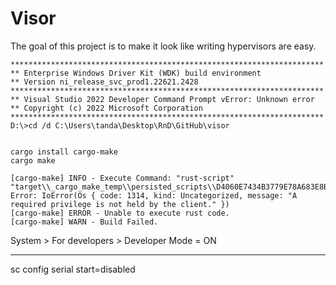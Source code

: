 # Visor

The goal of this project is to make it look like writing hypervisors are easy.

```
**********************************************************************
** Enterprise Windows Driver Kit (WDK) build environment
** Version ni_release_svc_prod1.22621.2428
**********************************************************************
** Visual Studio 2022 Developer Command Prompt vError: Unknown error
** Copyright (c) 2022 Microsoft Corporation
**********************************************************************
D:\>cd /d C:\Users\tanda\Desktop\RnD\GitHub\visor


cargo install cargo-make
cargo make
```

```
[cargo-make] INFO - Execute Command: "rust-script" "target\\_cargo_make_temp\\persisted_scripts\\D4060E7434B3779E78A683E8BA00D06A5D08BE8C95BC432359E22F06CB30EF1C.rs"
Error: IoError(Os { code: 1314, kind: Uncategorized, message: "A required privilege is not held by the client." })
[cargo-make] ERROR - Unable to execute rust code.
[cargo-make] WARN - Build Failed.
```

System > For developers > Developer Mode = ON



---------------

sc config serial start=disabled

